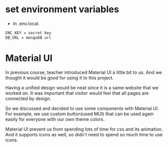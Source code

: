 # set environment variables

- In .env.local.

```bash
ENC_KEY = secret key
DB_URL = mongoDB url
```

# Material UI

In previous course, teacher introduced Material UI a little bit to us. And we thought it would be good for using it to this project.

Having a unified design would be neat since it is a same website that we worked on. It was important that visitor would feel that all pages are connected by design.

So we discussed and decided to use some components with Material UI. For example, we use custom button(used MUI) that can be used again easily for everyone with our own theme colors.

Material UI prevent us from spending lots of time for css and its animation. And it supports icons as well, so didn't need to spend so much time to use icons.
